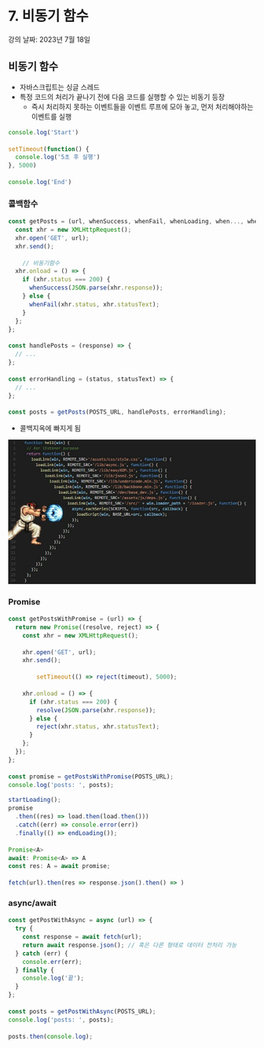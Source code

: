 # 7. 비동기 함수

강의 날짜: 2023년 7월 18일

## 비동기 함수

- 자바스크립트는 싱글 스레드
- 특정 코드의 처리가 끝나기 전에 다음 코드를 실행할 수 있는 비동기 등장
    - 즉시 처리하지 못하는 이벤트들을 이벤트 루프에 모아 놓고, 먼저 처리해야하는 이벤트를 실행

```jsx
console.log('Start')

setTimeout(function() {
  console.log('5초 후 실행')
}, 5000)

console.log('End')
```

### 콜백함수

```jsx
const getPosts = (url, whenSuccess, whenFail, whenLoading, when..., when..., whenSuccessOn...) => {
  const xhr = new XMLHttpRequest();
  xhr.open('GET', url);
  xhr.send();

	// 비동기함수
  xhr.onload = () => {
    if (xhr.status === 200) {
      whenSuccess(JSON.parse(xhr.response));
    } else {
      whenFail(xhr.status, xhr.statusText);
    }
  };
};

const handlePosts = (response) => {
  // ...
};

const errorHandling = (status, statusText) => {
  // ...
};

const posts = getPosts(POSTS_URL, handlePosts, errorHandling);
```

- 콜백지옥에 빠지게 됨

![Untitled](assets/Untitled%2011.png)

### Promise

```jsx
const getPostsWithPromise = (url) => {
  return new Promise((resolve, reject) => {
    const xhr = new XMLHttpRequest();

    xhr.open('GET', url);
    xhr.send();

		setTimeout(() => reject(timeout), 5000);

    xhr.onload = () => {
      if (xhr.status === 200) {
        resolve(JSON.parse(xhr.response));
      } else {
        reject(xhr.status, xhr.statusText);
      }
    };
  });
};

const promise = getPostsWithPromise(POSTS_URL);
console.log('posts: ', posts);
```

```jsx
startLoading();
promise
  .then((res) => load.then(load.then()))
  .catch((err) => console.error(err))
  .finally(() => endLoading());

Promise<A>
await: Promise<A> => A
const res: A = await promise;

fetch(url).then(res => response.json().then() => )
```

### **async/await**

```jsx
const getPostWithAsync = async (url) => {
  try {
    const response = await fetch(url);
    return await response.json(); // 혹은 다른 형태로 데이터 전처리 가능
  } catch (err) {
    console.err(err);
  } finally {
    console.log('끝');
  }
};

const posts = getPostWithAsync(POSTS_URL);
console.log('posts: ', posts);

posts.then(console.log);
```